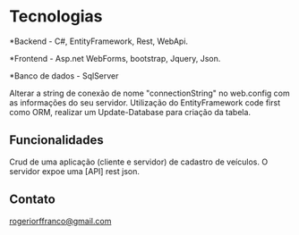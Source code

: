 
# Tecnologias

*Backend -
C#, EntityFramework, Rest, WebApi.

*Frontend -
Asp.net WebForms, bootstrap, Jquery, Json.

*Banco de dados -
SqlServer

Alterar a string de conexão de nome "connectionString" no web.config com as informações do seu servidor.
Utilização do EntityFramework code first como ORM, realizar um Update-Database para criação da tabela.

## Funcionalidades

Crud de uma aplicação (cliente e servidor) de cadastro de veículos. O servidor expoe uma [API] rest json.

## Contato
rogeriorffranco@gmail.com
